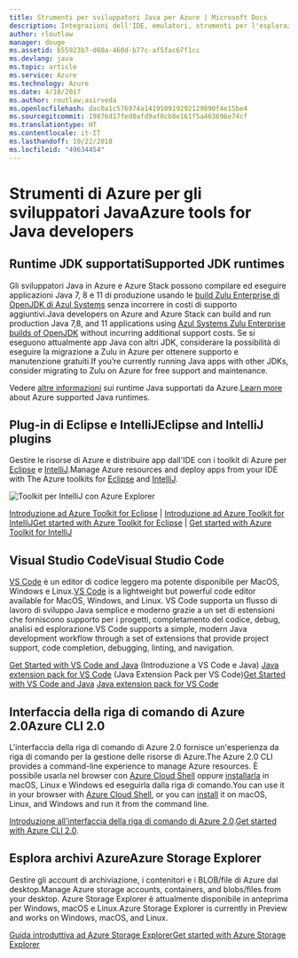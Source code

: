 ```yaml
---
title: Strumenti per sviluppatori Java per Azure | Microsoft Docs
description: Integrazioni dell'IDE, emulatori, strumenti per l'esplorazione delle risorse e interfacce della riga di comando per gli sviluppatori Java in Azure.
author: rloutlaw
manager: douge
ms.assetid: b55923b7-d60a-460d-b77c-af5fac67f1cc
ms.devlang: java
ms.topic: article
ms.service: Azure
ms.technology: Azure
ms.date: 4/10/2017
ms.author: routlaw;asirveda
ms.openlocfilehash: dac0a1c576974a141950919292129890f4e15be4
ms.sourcegitcommit: 19876d17fed0afd9af0cb8e161f5a463696e74cf
ms.translationtype: HT
ms.contentlocale: it-IT
ms.lasthandoff: 10/22/2018
ms.locfileid: "49634454"
---
```

# <a name="azure-tools-for-java-developers"></a><span data-ttu-id="f4d2f-103">Strumenti di Azure per gli sviluppatori Java</span><span class="sxs-lookup"><span data-stu-id="f4d2f-103">Azure tools for Java developers</span></span>

## <a name="supported-jdk-runtimes"></a><span data-ttu-id="f4d2f-104">Runtime JDK supportati</span><span class="sxs-lookup"><span data-stu-id="f4d2f-104">Supported JDK runtimes</span></span>

<span data-ttu-id="f4d2f-105">Gli sviluppatori Java in Azure e Azure Stack possono compilare ed eseguire applicazioni Java 7, 8 e 11 di produzione usando le [build Zulu Enterprise di OpenJDK di Azul Systems](https://www.azul.com/downloads/azure-only/zulu/) senza incorrere in costi di supporto aggiuntivi.</span><span class="sxs-lookup"><span data-stu-id="f4d2f-105">Java developers on Azure and Azure Stack can build and run production Java 7,8, and 11 applications using [Azul Systems Zulu Enterprise builds of OpenJDK](https://www.azul.com/downloads/azure-only/zulu/) without incurring additional support costs.</span></span> <span data-ttu-id="f4d2f-106">Se si eseguono attualmente app Java con altri JDK, considerare la possibilità di eseguire la migrazione a Zulu in Azure per ottenere supporto e manutenzione gratuiti.</span><span class="sxs-lookup"><span data-stu-id="f4d2f-106">If you’re currently running Java apps with other JDKs, consider migrating to Zulu on Azure for free support and maintenance.</span></span> 

<span data-ttu-id="f4d2f-107">Vedere [altre informazioni](java-supported-jdk-runtime.md) sui runtime Java supportati da Azure.</span><span class="sxs-lookup"><span data-stu-id="f4d2f-107">[Learn more](java-supported-jdk-runtime.md) about Azure supported Java runtimes.</span></span>

## <a name="eclipse-and-intellij-plugins"></a><span data-ttu-id="f4d2f-108">Plug-in di Eclipse e IntelliJ</span><span class="sxs-lookup"><span data-stu-id="f4d2f-108">Eclipse and IntelliJ plugins</span></span>

<span data-ttu-id="f4d2f-109">Gestire le risorse di Azure e distribuire app dall'IDE con i toolkit di Azure per [Eclipse](eclipse/azure-toolkit-for-eclipse.md) e [IntelliJ](intellij/azure-toolkit-for-intellij.md).</span><span class="sxs-lookup"><span data-stu-id="f4d2f-109">Manage Azure resources and deploy apps from your IDE with The Azure toolkits for [Eclipse](eclipse/azure-toolkit-for-eclipse.md) and [IntelliJ](intellij/azure-toolkit-for-intellij.md).</span></span>   

![Toolkit per IntelliJ con Azure Explorer](media/intelliJ-azure-explorer.png)

<span data-ttu-id="f4d2f-111">[Introduzione ad Azure Toolkit for Eclipse](https://docs.microsoft.com/azure/app-service-web/app-service-web-eclipse-create-hello-world-web-app) | [Introduzione ad Azure Toolkit for IntelliJ](https://docs.microsoft.com/azure/app-service-web/app-service-web-intellij-create-hello-world-web-app)</span><span class="sxs-lookup"><span data-stu-id="f4d2f-111">[Get started with Azure Toolkit for Eclipse](https://docs.microsoft.com/azure/app-service-web/app-service-web-eclipse-create-hello-world-web-app) | [Get started with Azure Toolkit for IntelliJ](https://docs.microsoft.com/azure/app-service-web/app-service-web-intellij-create-hello-world-web-app)</span></span> 

## <a name="visual-studio-code"></a><span data-ttu-id="f4d2f-112">Visual Studio Code</span><span class="sxs-lookup"><span data-stu-id="f4d2f-112">Visual Studio Code</span></span>

<span data-ttu-id="f4d2f-113">[VS Code](https://code.visualstudio.com/) è un editor di codice leggero ma potente disponibile per MacOS, Windows e Linux.</span><span class="sxs-lookup"><span data-stu-id="f4d2f-113">[VS Code](https://code.visualstudio.com/) is a lightweight but powerful code editor available for MacOS, Windows, and Linux.</span></span> <span data-ttu-id="f4d2f-114">VS Code supporta un flusso di lavoro di sviluppo Java semplice e moderno grazie a un set di estensioni che forniscono supporto per i progetti, completamento del codice, debug, analisi ed esplorazione.</span><span class="sxs-lookup"><span data-stu-id="f4d2f-114">VS Code supports a simple, modern Java development workflow through a set of extensions that provide project support, code completion, debugging, linting, and navigation.</span></span>

<span data-ttu-id="f4d2f-115">[Get Started with VS Code and Java](https://code.visualstudio.com/docs/java) (Introduzione a VS Code e Java)
[Java extension pack for VS Code](https://code.visualstudio.com/docs/java/extensions) (Java Extension Pack per VS Code)</span><span class="sxs-lookup"><span data-stu-id="f4d2f-115">[Get Started with VS Code and Java](https://code.visualstudio.com/docs/java)
[Java extension pack for VS Code](https://code.visualstudio.com/docs/java/extensions)</span></span>  

## <a name="azure-cli-20"></a><span data-ttu-id="f4d2f-116">Interfaccia della riga di comando di Azure 2.0</span><span class="sxs-lookup"><span data-stu-id="f4d2f-116">Azure CLI 2.0</span></span>

<span data-ttu-id="f4d2f-117">L'interfaccia della riga di comando di Azure 2.0 fornisce un'esperienza da riga di comando per la gestione delle risorse di Azure.</span><span class="sxs-lookup"><span data-stu-id="f4d2f-117">The Azure 2.0 CLI provides a command-line experience to manage Azure resources.</span></span> <span data-ttu-id="f4d2f-118">È possibile usarla nel browser con [Azure Cloud Shell](https://docs.microsoft.com/azure/cloud-shell/overview) oppure [installarla](https://docs.microsoft.com/cli/azure/install-azure-cli) in macOS, Linux e Windows ed eseguirla dalla riga di comando.</span><span class="sxs-lookup"><span data-stu-id="f4d2f-118">You can use it in your browser with [Azure Cloud Shell](https://docs.microsoft.com/azure/cloud-shell/overview), or you can [install](https://docs.microsoft.com/cli/azure/install-azure-cli) it on macOS, Linux, and Windows and run it from the command line.</span></span>

<span data-ttu-id="f4d2f-119">[Introduzione all'interfaccia della riga di comando di Azure 2.0](https://docs.microsoft.com/cli/azure/get-started-with-azure-cli).</span><span class="sxs-lookup"><span data-stu-id="f4d2f-119">[Get started with Azure CLI 2.0](https://docs.microsoft.com/cli/azure/get-started-with-azure-cli).</span></span>

## <a name="azure-storage-explorer"></a><span data-ttu-id="f4d2f-120">Esplora archivi Azure</span><span class="sxs-lookup"><span data-stu-id="f4d2f-120">Azure Storage Explorer</span></span> 

<span data-ttu-id="f4d2f-121">Gestire gli account di archiviazione, i contenitori e i BLOB/file di Azure dal desktop.</span><span class="sxs-lookup"><span data-stu-id="f4d2f-121">Manage Azure storage accounts, containers, and blobs/files from your desktop.</span></span> <span data-ttu-id="f4d2f-122">Azure Storage Explorer è attualmente disponibile in anteprima per Windows, macOS e Linux.</span><span class="sxs-lookup"><span data-stu-id="f4d2f-122">Azure Storage Explorer is currently in Preview and works on Windows, macOS, and Linux.</span></span>

[<span data-ttu-id="f4d2f-123">Guida introduttiva ad Azure Storage Explorer</span><span class="sxs-lookup"><span data-stu-id="f4d2f-123">Get started with Azure Storage Explorer</span></span>](https://docs.microsoft.com/azure/vs-azure-tools-storage-manage-with-storage-explorer)
